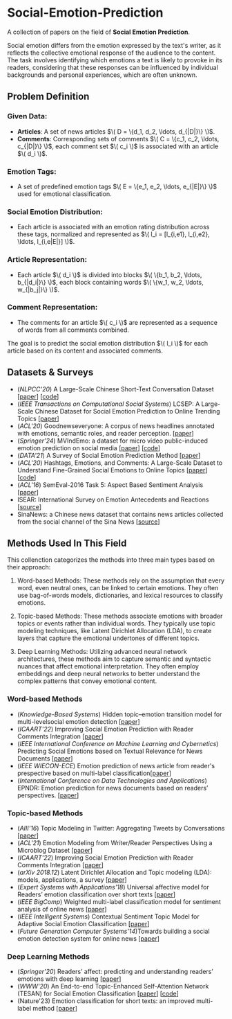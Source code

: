 # Social-Emotion-Prediction
A collection of papers on the field of **Social Emotion Prediction**.

Social emotion differs from the emotion expressed by the text's writer, as it reflects the collective emotional response of the audience to the content. The task involves identifying which emotions a text is likely to provoke in its readers, considering that these responses can be influenced by individual backgrounds and personal experiences, which are often unknown.

## Problem Definition

### Given Data:
- **Articles**: A set of news articles $\( D = \{d_1, d_2, \ldots, d_{|D|}\} \)$.
- **Comments**: Corresponding sets of comments $\( C = \{c_1, c_2, \ldots, c_{|D|}\} \)$, each comment set $\( c_i \)$ is associated with an article $\( d_i \)$.

### Emotion Tags:
- A set of predefined emotion tags $\( E = \{e_1, e_2, \ldots, e_{|E|}\} \)$ used for emotional classification.

### Social Emotion Distribution:
- Each article is associated with an emotion rating distribution across these tags, normalized and represented as $\( l_i = [l_{i,e1}, l_{i,e2}, \ldots, l_{i,e|E|}] \)$.

### Article Representation:
- Each article $\( d_i \)$ is divided into blocks $\( \{b_1, b_2, \ldots, b_{|d_i|}\} \)$, each block containing words $\( \{w_1, w_2, \ldots, w_{|b_j|}\} \)$.

### Comment Representation:
- The comments for an article $\( c_i \)$ are represented as a sequence of words from all comments combined.

The goal is to predict the social emotion distribution $\( l_i \)$ for each article based on its content and associated comments.

## Datasets & Surveys
- (*NLPCC'20*) A Large-Scale Chinese Short-Text Conversation Dataset [[paper](https://arxiv.org/abs/2008.03946)] [[code](https://github.com/huggingface/datasets)]
- (*IEEE Transactions on Computational Social Systems*) LCSEP: A Large-Scale Chinese Dataset for Social Emotion Prediction to Online Trending Topics [[paper](https://ieeexplore.ieee.org/document/10379492)]
- (*ACL'20*) Goodnewseveryone: A corpus of news headlines annotated with emotions, semantic roles, and reader perception. [[paper](https://aclanthology.org/2020.lrec-1.194/)] 
- (*Springer'24*) MVIndEmo: a dataset for micro video public-induced emotion prediction on social media [[paper](https://link.springer.com/article/10.1007/s00530-023-01221-8)] [[code](https://github.com/jjInsper/NeurIPS-Dataset-Induced-Emotion/tree/master)]
- (*DATA'21*) A Survey of Social Emotion Prediction Method [[paper](https://researchr.org/publication/AlsaediBGT21)]
- (*ACL'20*) Hashtags, Emotions, and Comments: A Large-Scale Dataset to Understand Fine-Grained Social Emotions to Online Topics [[paper](https://aclanthology.org/2020.emnlp-main.106/)] [[code](https://github.com/polyusmart/HEC-Dataset)]
- (*ACL'16*) SemEval-2016 Task 5: Aspect Based Sentiment Analysis [[paper](https://aclanthology.org/S16-1002/)]
- ISEAR: International Survey on Emotion Antecedents and Reactions [[source](https://www.kaggle.com/datasets/faisalsanto007/isear-dataset)]
- SinaNews: a Chinese news dataset that contains news articles collected from the social channel of the Sina News [[source](https://news.sina.com.cn/ui_index.shtml)]

## Methods Used In This Field
This collenction categorizes the methods into three main types based on their approach:
1. Word-based Methods: These methods rely on the assumption that every word, even neutral ones, can be linked to certain emotions. They often use bag-of-words models, dictionaries, and lexical resources to classify emotions.
 
2. Topic-based Methods: These methods associate emotions with broader topics or events rather than individual words. They typically use topic modeling techniques, like Latent Dirichlet Allocation (LDA), to create layers that capture the emotional undertones of different topics.
  
3. Deep Learning Methods: Utilizing advanced neural network architectures, these methods aim to capture semantic and syntactic nuances that affect emotional interpretation. They often employ embeddings and deep neural networks to better understand the complex patterns that convey emotional content.

### Word-based Methods
- (*Knowledge-Based Systems*) Hidden topic–emotion transition model for multi-levelsocial emotion detection [[paper](https://www.sciencedirect.com/science/article/pii/S0950705118305586)]
- (*ICAART'22*) Improving Social Emotion Prediction with Reader Comments Integration [[paper](https://livrepository.liverpool.ac.uk/3150843/)]
- (*IEEE International Conference on Machine Learning and Cybernetics*) Predicting Social Emotions based on Textual Relevance for News Documents [[paper](https://ieeexplore.ieee.org/document/9019908)]
- (*IEEE WIECON-ECE*) Emotion prediction of news article from reader's prespective based on multi-label classification[[paper](https://ieeexplore.ieee.org/document/6359686)]
- (*International Conference on Data Technologies and Applications*) EPNDR: Emotion prediction for news documents based on readers’ perspectives. [[paper](https://www.semanticscholar.org/paper/EPNDR%3A-Emotion-Prediction-For-News-Documents-Based-RamyaR-Madhura/8f2f47f23d0501ae9f6526aa4910ab2fcedeba42)]

### Topic-based Methods
- (*AIII'16*) Topic Modeling in Twitter: Aggregating Tweets by Conversations [[paper](https://lsm.media.mit.edu/papers/topic-modeling-twitter.pdf)]
- (*ACL'21*) Emotion Modeling from Writer/Reader Perspectives Using a Microblog Dataset [[paper](https://aclanthology.org/W11-3703/)]
- (*ICAART'22*) Improving Social Emotion Prediction with Reader Comments Integration [[paper](https://livrepository.liverpool.ac.uk/3150843/)]
- (*arXiv 2018.12*) Latent Dirichlet Allocation and Topic modeling (LDA): models, applications, a survey [[paper](https://arxiv.org/abs/1711.04305)]
- (*Expert Systems with Applications'18*) Universal affective model for Readers’ emotion classification over short texts [[paper](https://www.sciencedirect.com/science/article/abs/pii/S0957417418304445)]
- (*IEEE BigComp*) Weighted multi-label classification model for sentiment analysis of online news [[paper](https://ieeexplore.ieee.org/document/7425916)]
- (*IEEE Intelligent Systems*) Contextual Sentiment Topic Model for Adaptive Social Emotion Classification [[paper](https://ieeexplore.ieee.org/document/7325170)]
- (*Future Generation Computer Systems'14*)Towards building a social emotion detection system for online news [[paper](https://www.sciencedirect.com/science/article/abs/pii/S0167739X13002033)]


### Deep Learning Methods
- (*Springer'20*) Readers’ affect: predicting and understanding readers’ emotions with deep learning [[paper](https://link.springer.com/article/10.1186/s40537-022-00614-2)]
- (*WWW'20*) An End-to-end Topic-Enhanced Self-Attention Network (TESAN) for Social Emotion Classification [[paper](https://dl.acm.org/doi/abs/10.1145/3366423.3380286)] [[code](https://github.com/CariaWang/TESAN)]
- (Nature'23) Emotion classification for short texts: an improved multi-label method [[paper](https://www.nature.com/articles/s41599-023-01816-6)]





